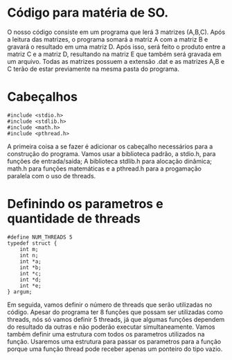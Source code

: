 # Código para matéria de SO.
O nosso código consiste em um programa que lerá 3 matrizes (A,B,C). Após a leitura das matrizes, o programa somará a matriz A com a matriz B e gravará o resultado em uma matriz D. Após isso, será feito o produto entre a matriz C e a matriz D, resultando na matriz E que também será gravada em um arquivo. Todas as matrizes possuem a extensão .dat e as matrizes A,B e C terão de estar previamente na mesma pasta do programa.
# Cabeçalhos
```
#include <stdio.h>
#include <stdlib.h>
#include <math.h>
#include <pthread.h>

```

A primeira coisa a se fazer é adicionar os cabeçalho necessários para a construção do programa. Vamos usar a biblioteca padrão, a stdio.h, para funções de entrada/saida; A biblioteca stdlib.h para alocação dinâmica; math.h para funções matemáticas e a pthread.h para a progamação paralela com o uso de threads. 
# Definindo os parametros e quantidade de threads
```
#define NUM_THREADS 5
typedef struct {
    int m;
    int n;
    int *a;
    int *b;
    int *c;
    int *d;
    int *e;
} argum;
```
Em seguida, vamos definir o número de threads que serão utilizadas no código. Apesar do programa ter 8 funções que possam ser utilizadas como threads, nós só vamos definir 5 threads, já que algumas funções dependem do resultado da outras e não poderão executar simultaneamente.
Vamos também definir uma estrutura com todos os parametros utilizados na função. Usaremos uma estrutura para passar os parametros para a função porque uma função thread pode receber apenas um ponteiro do tipo vazio.
